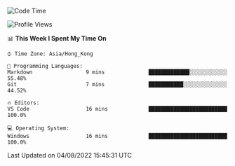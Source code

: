 <!--START_SECTION:waka-->
![Code Time](http://img.shields.io/badge/Code%20Time-23%20hrs%203%20mins-blue)

![Profile Views](http://img.shields.io/badge/Profile%20Views-0-blue)

📊 **This Week I Spent My Time On** 

```text
⌚︎ Time Zone: Asia/Hong_Kong

💬 Programming Languages: 
Markdown                 9 mins              █████████████░░░░░░░░░░░░   55.48% 
Git                      7 mins              ███████████░░░░░░░░░░░░░░   44.52%

🔥 Editors: 
VS Code                  16 mins             █████████████████████████   100.0%

💻 Operating System: 
Windows                  16 mins             █████████████████████████   100.0%

```


 Last Updated on 04/08/2022 15:45:31 UTC
<!--END_SECTION:waka-->
